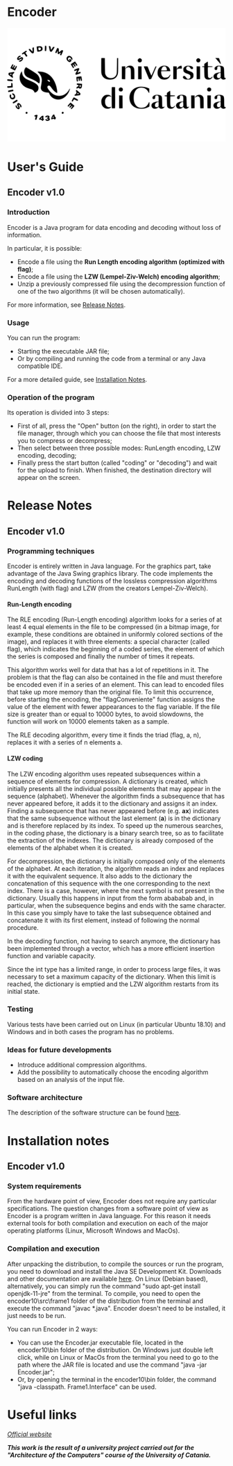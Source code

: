 # Encoder
![Image text](doc/html/icon/unictLogoExt.svg) 
# User's Guide
## Encoder v1.0
### Introduction
Encoder is a Java program for data encoding and decoding without loss of information. 

In particular, it is possible:

- Encode a file using the **Run Length encoding algorithm (optimized with flag)**;
- Encode a file using the **LZW (Lempel-Ziv-Welch) encoding algorithm**;
- Unzip a previously compressed file using the decompression function of one of the two algorithms (it will be chosen automatically).

For more information, see [Release Notes](#release-notes).

### Usage
You can run the program:

- Starting the executable JAR file;
- Or by compiling and running the code from a terminal or any Java compatible IDE.

For a more detailed guide, see [Installation Notes](#installation-notes).

### Operation of the program
Its operation is divided into 3 steps:

- First of all, press the "Open" button (on the right), in order to start the file manager, through which you can choose the file that most interests you to compress or decompress;
- Then select between three possible modes: RunLength encoding, LZW encoding, decoding;
- Finally press the start button (called "coding" or "decoding") and wait for the upload to finish. When finished, the destination directory will appear on the screen.

# Release Notes
## Encoder v1.0
### Programming techniques
Encoder is entirely written in Java language. For the graphics part, take advantage of the Java Swing graphics library. The code implements the encoding and decoding functions of the lossless compression algorithms RunLength (with flag) and LZW (from the creators Lempel-Ziv-Welch).

#### Run-Length encoding
The RLE encoding (Run-Length encoding) algorithm looks for a series of at least 4 equal elements in the file to be compressed (in a bitmap image, for example, these conditions are obtained in uniformly colored sections of the image), and replaces it with three elements: a special character (called flag), which indicates the beginning of a coded series, the element of which the series is composed and finally the number of times it repeats.

This algorithm works well for data that has a lot of repetitions in it. The problem is that the flag can also be contained in the file and must therefore be encoded even if in a series of an element. This can lead to encoded files that take up more memory than the original file. To limit this occurrence, before starting the encoding, the "flagConveniente" function assigns the value of the element with fewer appearances to the flag variable. If the file size is greater than or equal to 10000 bytes, to avoid slowdowns, the function will work on 10000 elements taken as a sample.

The RLE decoding algorithm, every time it finds the triad (flag, a, n), replaces it with a series of n elements a.

#### LZW coding
The LZW encoding algorithm uses repeated subsequences within a sequence of elements for compression. A dictionary is created, which initially presents all the individual possible elements that may appear in the sequence (alphabet). Whenever the algorithm finds a subsequence that has never appeared before, it adds it to the dictionary and assigns it an index. Finding a subsequence that has never appeared before (e.g. **ax**) indicates that the same subsequence without the last element (**a**) is in the dictionary and is therefore replaced by its index. To speed up the numerous searches, in the coding phase, the dictionary is a binary search tree, so as to facilitate the extraction of the indexes. The dictionary is already composed of the elements of the alphabet when it is created.

For decompression, the dictionary is initially composed only of the elements of the alphabet. At each iteration, the algorithm reads an index and replaces it with the equivalent sequence. It also adds to the dictionary the concatenation of this sequence with the one corresponding to the next index. There is a case, however, where the next symbol is not present in the dictionary. Usually this happens in input from the form abababab and, in particular, when the subsequence begins and ends with the same character. In this case you simply have to take the last subsequence obtained and concatenate it with its first element, instead of following the normal procedure.

In the decoding function, not having to search anymore, the dictionary has been implemented through a vector, which has a more efficient insertion function and variable capacity.

Since the int type has a limited range, in order to process large files, it was necessary to set a maximum capacity of the dictionary. When this limit is reached, the dictionary is emptied and the LZW algorithm restarts from its initial state.

### Testing
Various tests have been carried out on Linux (in particular Ubuntu 18.10) and Windows and in both cases the program has no problems.

### Ideas for future developments
- Introduce additional compression algorithms.
- Add the possibility to automatically choose the encoding algorithm based on an analysis of the input file.

### Software architecture
The description of the software structure can be found [here](https://www.dmi.unict.it/archelab/projects/encoder/doc/NaturalDocs/ND%20Config/index.html).

# Installation notes
## Encoder v1.0
### System requirements
From the hardware point of view, Encoder does not require any particular specifications. The question changes from a software point of view as Encoder is a program written in Java language. For this reason it needs external tools for both compilation and execution on each of the major operating platforms (Linux, Microsoft Windows and MacOs).

### Compilation and execution
After unpacking the distribution, to compile the sources or run the program, you need to download and install the Java SE Development Kit. Downloads and other documentation are available [here](https://www.oracle.com/technetwork/java/javase/downloads/jdk11-downloads-5066655.html). On Linux (Debian based), alternatively, you can simply run the command "sudo apt-get install openjdk-11-jre" from the terminal. To compile, you need to open the encoder10\src\frame1 folder of the distribution from the terminal and execute the command "javac \*.java". Encoder doesn't need to be installed, it just needs to be run. 

You can run Encoder in 2 ways:

- You can use the Encoder.jar executable file, located in the encoder10\bin folder of the distribution. On Windows just double left click, while on Linux or MacOs from the terminal you need to go to the path where the JAR file is located and use the command "java -jar Encoder.jar";
- Or, by opening the terminal in the encoder10\bin folder, the command "java -classpath. Frame1.Interface" can be used.

# Useful links
*[Official website](https://www.dmi.unict.it/archelab/projects/encoder/index-en.html)*

***This work is the result of a university project carried out for the "Architecture of the Computers" course of the University of Catania.***
